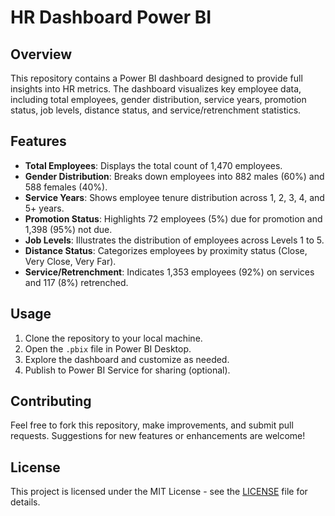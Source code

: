 # HR Dashboard Power BI

## Overview
This repository contains a Power BI dashboard designed to provide full insights into HR metrics. The dashboard visualizes key employee data, including total employees, gender distribution, service years, promotion status, job levels, distance status, and service/retrenchment statistics.

## Features
- **Total Employees**: Displays the total count of 1,470 employees.
- **Gender Distribution**: Breaks down employees into 882 males (60%) and 588 females (40%).
- **Service Years**: Shows employee tenure distribution across 1, 2, 3, 4, and 5+ years.
- **Promotion Status**: Highlights 72 employees (5%) due for promotion and 1,398 (95%) not due.
- **Job Levels**: Illustrates the distribution of employees across Levels 1 to 5.
- **Distance Status**: Categorizes employees by proximity status (Close, Very Close, Very Far).
- **Service/Retrenchment**: Indicates 1,353 employees (92%) on services and 117 (8%) retrenched.

## Usage
1. Clone the repository to your local machine.
2. Open the `.pbix` file in Power BI Desktop.
3. Explore the dashboard and customize as needed.
4. Publish to Power BI Service for sharing (optional).

## Contributing
Feel free to fork this repository, make improvements, and submit pull requests. Suggestions for new features or enhancements are welcome!

## License
This project is licensed under the MIT License - see the [LICENSE](LICENSE) file for details.

